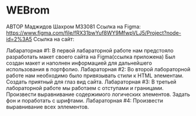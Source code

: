 # WEBrom
АВТОР
Маджидов Шахром М33081 
Ссылка на Figma: 
https://www.figma.com/file/fRX31bwYuf8WY9MfwpVLJ5/Project?node-id=2%3A5
Ссылка на сайт:

Лабараторная #1:
В первой лабараторной работе нам предстояло разработать макет своего сайта на Figma(ссылка приложена) 
Был создан макет и наполнен информацией для дальнейшего использования в портфолио.
Лабараторная #2:
Во второй лабораторной работе нам необходимо было привязывать стили к HTML элементам. Создать приятный для глаз вид сайта.
Лабараторная #3:
В третьей лабораторной работе мы работаем с отступами и границами. Произвести выравнивание содержимого логических элементов. Задать фон и поработать с шрифтами. 
Лабараторная #4:
Произвести выравнивание всех эллементов.
